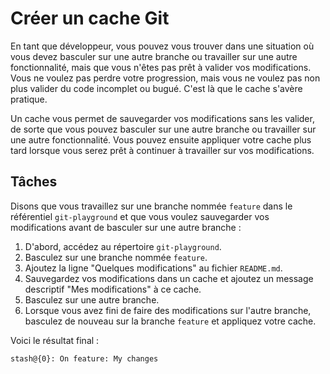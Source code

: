 # Créer un cache Git

En tant que développeur, vous pouvez vous trouver dans une situation où vous devez basculer sur une autre branche ou travailler sur une autre fonctionnalité, mais que vous n'êtes pas prêt à valider vos modifications. Vous ne voulez pas perdre votre progression, mais vous ne voulez pas non plus valider du code incomplet ou bugué. C'est là que le cache s'avère pratique.

Un cache vous permet de sauvegarder vos modifications sans les valider, de sorte que vous pouvez basculer sur une autre branche ou travailler sur une autre fonctionnalité. Vous pouvez ensuite appliquer votre cache plus tard lorsque vous serez prêt à continuer à travailler sur vos modifications.

## Tâches

Disons que vous travaillez sur une branche nommée `feature` dans le référentiel `git-playground` et que vous voulez sauvegarder vos modifications avant de basculer sur une autre branche :

1. D'abord, accédez au répertoire `git-playground`.
2. Basculez sur une branche nommée `feature`.
3. Ajoutez la ligne "Quelques modifications" au fichier `README.md`.
4. Sauvegardez vos modifications dans un cache et ajoutez un message descriptif "Mes modifications" à ce cache.
5. Basculez sur une autre branche.
6. Lorsque vous avez fini de faire des modifications sur l'autre branche, basculez de nouveau sur la branche `feature` et appliquez votre cache.

Voici le résultat final :

```shell
stash@{0}: On feature: My changes
```
